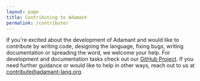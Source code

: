 ```yaml
---
layout: page
title: Contributing to Adamant
permalink: /contribute/
---
```

If you're excited about the development of Adamant and would like to contribute by writing code, designing the language, fixing bugs, writing documentation or spreading the word, we welcome your help.  For development and documentation tasks check out our [GitHub Project](https://github.com/adamant).  If you need further guidance or would like to help in other ways, reach out to us at <contribute@adamant-lang.org>.